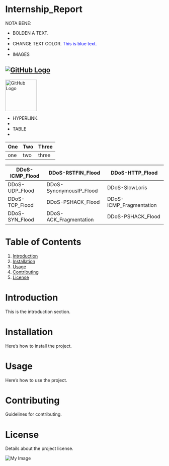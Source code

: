 # Internship_Report

NOTA BENE:
- BOLDEN A TEXT.
- 
- CHANGE TEXT COLOR.
<span style="color: blue;">This is blue text.</span>
- 
- IMAGES
## [![GitHub Logo](https://github.githubassets.com/images/modules/logos_page/GitHub-Mark.png)](https://github.com)
<a href="https://github.com">
  <img src="https://github.githubassets.com/images/modules/logos_page/GitHub-Mark.png" alt="GitHub Logo" width="100" height="100">
</a>

- HYPERLINK.
- 
- TABLE
- 
| One | Two | Three |
|-----|-----|-------|
| one | two | three |



| DDoS-ICMP_Flood     | DDoS-RSTFIN_Flood         | DDoS-HTTP_Flood       |
|---------------------|---------------------------|-----------------------|
| DDoS-UDP_Flood      | DDoS-SynonymousIP_Flood    | DDoS-SlowLoris        |
| DDoS-TCP_Flood      | DDoS-PSHACK_Flood          | DDoS-ICMP_Fragmentation|
| DDoS-SYN_Flood      | DDoS-ACK_Fragmentation     | DDoS-PSHACK_Flood      |



# Table of Contents
1. [Introduction](#introduction)
2. [Installation](#installation)
3. [Usage](#usage)
4. [Contributing](#contributing)
5. [License](#license)

# Introduction
This is the introduction section.

# Installation
Here’s how to install the project.

# Usage
Here’s how to use the project.

# Contributing
Guidelines for contributing.

# License
Details about the project license.

![My Image](https://github.com/your-username/your-repo-name/blob/main/images/my-image.png)
